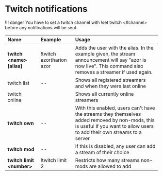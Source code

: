 # Twitch notifications

!!! danger
    You have to set a twitch channel with !set twitch &lt;\#channel&gt; before any notifications will be sent.

| Name | Example | Usage |
| :--- | :--- | :--- |
| **twitch &lt;name&gt; \[alias\]** | !twitch azortharion azor | Adds the user with the alias. In the example given, the stream announcement will say "azor is now live". This command also removes a streamer if used again. |
| twitch list | -- | Shows all registered streamers and when they were last online |
| twitch online |  | Shows all currently online streamers |
| **twitch own** | -- | With this enabled, users can't have the streams they themselves added removed by non-mods, this is useful if you want to allow users to add their own streams to a server |
| **twitch mod** | -- | If this is disabled, any user can add a stream of their choice |
| **twitch limit &lt;number&gt;** | !twitch limit 2 | Restricts how many streams non-mods are allowed to add |

